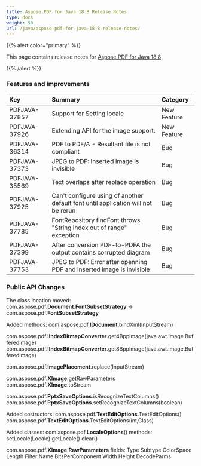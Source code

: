 ```yaml
---
title: Aspose.PDF for Java 18.8 Release Notes
type: docs
weight: 50
url: /java/aspose-pdf-for-java-18-8-release-notes/
---
```


{{% alert color="primary" %}} 

This page contains release notes for [Aspose.PDF for Java 18.8](https://repository.aspose.com/repo/com/aspose/aspose-pdf/18.8/)

{{% /alert %}} 
### **Features and Improvements**

|**Key**|**Summary**|**Category**|
| :- | :- | :- |
|PDFJAVA-37857|Support for Setting locale|New Feature|
|PDFJAVA-37926|Extending API for the image support.|New Feature|
|PDFJAVA-36314|PDF to PDF/A - Resultant file is not compliant|Bug|
|PDFJAVA-37373|JPEG to PDF: Inserted image is invisible|Bug|
|PDFJAVA-35569|Text overlaps after replace operation|Bug|
|PDFJAVA-37925|Can't configure using of another default font until application will not be rerun|Bug|
|PDFJAVA-37785|FontRepository findFont throws "String index out of range" exception|Bug|
|PDFJAVA-37399|After conversion PDF-to-PDFA the output contains corrupted diagram|Bug|
|PDFJAVA-37753|JPEG to PDF: Error after openning PDF and inserted image is invisible|Bug|
### **Public API Changes**
The class location moved: 
com.aspose.pdf.**Document**.**FontSubsetStrategy** -> com.aspose.pdf.**FontSubsetStrategy**

Added methods:
com.aspose.pdf.**IDocument**.bindXml(InputStream)

com.aspose.pdf.**IIndexBitmapConverter**.get4BppImage(java.awt.image.BufferedImage)
com.aspose.pdf.**IIndexBitmapConverter**.get8BppImage(java.awt.image.BufferedImage)

com.aspose.pdf.**ImagePlacement**.replace(InputStream)

com.aspose.pdf.**XImage**.getRawParameters
com.aspose.pdf.**XImage**.toStream

com.aspose.pdf.**PptxSaveOptions**.isRecognizeTextColumns()
com.aspose.pdf.**PptxSaveOptions**.setRecognizeTextColumns(boolean)

Added costructors:
com.aspose.pdf.**TextEditOptions**.TextEditOptions()
com.aspose.pdf.**TextEditOptions**.TextEditOptions(int,Class)

Added classes:
com.aspose.pdf.**LocaleOptions**()
methods:
setLocale(Locale)
getLocale()
clear()

com.aspose.pdf.**XImage**.**RawParameters** 
fields:
Type
Subtype
ColorSpace
Length
Filter
Name
BitsPerComponent
Width
Height
DecodeParms
